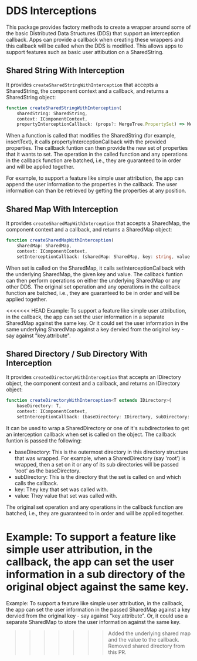 # DDS Interceptions

This package provides factory methods to create a wrapper around some of the basic Distributed Data Structures (DDS) that support an interception callback. Apps can provide a callback when creating these wrappers and this callback will be called when the DDS is modified. This allows apps to support features such as basic user attibution on a SharedString.

## Shared String With Interception

It provides `createSharedStringWithInterception` that accepts a SharedString, the component context and a callback, and returns a SharedString object:
```typescript
function createSharedStringWithInterception(
    sharedString: SharedString,
    context: IComponentContext,
    propertyInterceptionCallback: (props?: MergeTree.PropertySet) => MergeTree.PropertySet): SharedString;
```

When a function is called that modifies the SharedString (for example, insertText), it calls propertyInterceptionCallback with the provided properties. The callback funtion can then provide the new set of properties that it wants to set. The operation in the called function and any operations in the callback function are batched, i.e., they are guaranteed to in order and will be applied together.

For example, to support a feature like simple user attribution, the app can append the user information to the properties in the callback. The user information can than be retrieved by getting the properties at any position.

## Shared Map With Interception

It provides `createSharedMapWithInterception` that accepts a SharedMap, the component context and a callback, and returns a SharedMap object:
```typescript
function createSharedMapWithInterception(
    sharedMap: SharedMap,
    context: IComponentContext,
    setInterceptionCallback: (sharedMap: SharedMap, key: string, value: any) => void): SharedMap;
```

When set is called on the SharedMap, it calls setInterceptionCallback with the underlying SharedMap, the given key and value. The callback funtion can then perform operations on either the underlying SharedMap or any other DDS. The original set operation and any operations in the callback function are batched, i.e., they are guaranteed to be in order and will be applied together.

<<<<<<< HEAD
Example: To support a feature like simple user attribution, in the callback, the app can set the user information in a separate SharedMap against the same key. Or it could set the user information in the same underlying SharedMap against a key dervied from the original key - say against "key.attribute".

## Shared Directory / Sub Directory With Interception

It provides `createdDirectoryWithInterception` that accepts an IDirectory object, the component context and a callback, and returns an IDirectory object:
```typescript
function createDirectoryWithInterception<T extends IDirectory>(
    baseDirectory: T,
    context: IComponentContext,
    setInterceptionCallback: (baseDirectory: IDirectory, subDirectory: IDirectory, key: string, value: any) => void): T;
```
It can be used to wrap a SharedDirectory or one of it's subdirectories to get an interception callback when set is called on the object. The callback funtion is passed the following:
- baseDirectory: This is the outermost directory in this directory structure that was wrapped. For example, when a SharedDirectory (say 'root') is wrapped, then a set on it or any of its sub directories will be passed 'root' as the baseDirectory.
- subDirectory: This is the directory that the set is called on and which calls the callback.
- key: They key that set was called with.
- value: They value that set was called with.

The original set operation and any operations in the callback function are batched, i.e., they are guaranteed to in order and will be applied together.

Example: To support a feature like simple user attribution, in the callback, the app can set the user information in a sub directory of the original object against the same key.
=======
Example: To support a feature like simple user attribution, in the callback, the app can set the user information in the passed SharedMap against a key dervied from the original key - say against "key.attribute". Or, it could use a separate SharedMap to store the user information against the same key.
>>>>>>> Added the underlying shared map and the value to the callback. Removed shared directory from this PR.
